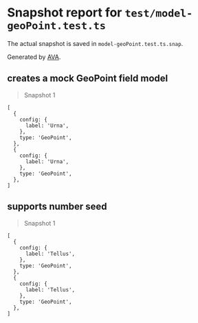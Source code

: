# Snapshot report for `test/model-geoPoint.test.ts`

The actual snapshot is saved in `model-geoPoint.test.ts.snap`.

Generated by [AVA](https://avajs.dev).

## creates a mock GeoPoint field model

> Snapshot 1

    [
      {
        config: {
          label: 'Urna',
        },
        type: 'GeoPoint',
      },
      {
        config: {
          label: 'Urna',
        },
        type: 'GeoPoint',
      },
    ]

## supports number seed

> Snapshot 1

    [
      {
        config: {
          label: 'Tellus',
        },
        type: 'GeoPoint',
      },
      {
        config: {
          label: 'Tellus',
        },
        type: 'GeoPoint',
      },
    ]
